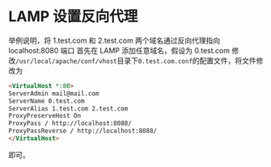 # LAMP 设置反向代理

举例说明，将 1.test.com 和 2.test.com 两个域名通过反向代理指向 localhost:8080 端口
首先在 LAMP 添加任意域名，假设为 0.test.com
修改`/usr/local/apache/conf/vhost`目录下`0.test.com.conf`的配置文件，将文件修改为
```html
<VirtualHost *:80>
ServerAdmin mail@mail.com
ServerName 0.test.com
ServerAlias 1.test.com 2.test.com
ProxyPreserveHost On
ProxyPass / http://localhost:8088/
ProxyPassReverse / http://localhost:8088/
</VirtualHost>
```
即可。
